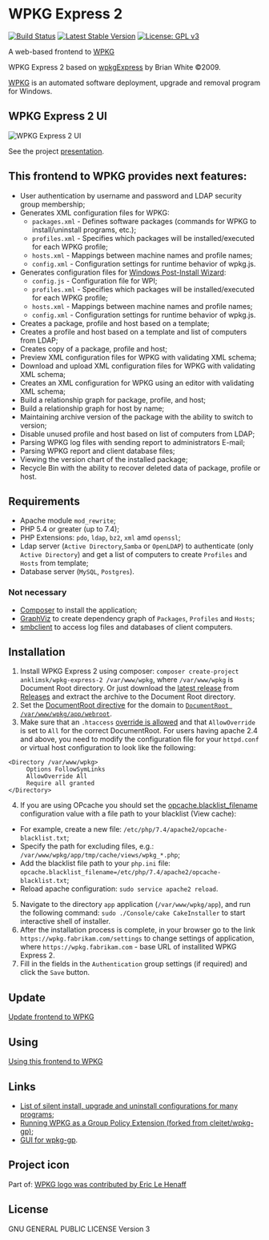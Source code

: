 # WPKG Express 2
[![Build Status](https://travis-ci.com/anklimsk/wpkg-express-2.svg?branch=master)](https://travis-ci.com/anklimsk/wpkg-express-2)
[![Latest Stable Version](https://poser.pugx.org/anklimsk/wpkg-express-2/v/stable)](https://packagist.org/packages/anklimsk/wpkg-express-2)
[![License: GPL v3](https://img.shields.io/badge/License-GPL%20v3-blue.svg)](https://www.gnu.org/licenses/gpl-3.0)

A web-based frontend to [WPKG](https://wpkg.org)

WPKG Express 2 based on [wpkgExpress](https://code.google.com/archive/p/wpkgexpress)
by Brian White &copy;2009.

[WPKG](https://wpkg.org/WPKG_overview) is an automated software deployment, upgrade and removal program for Windows.

## WPKG Express 2 UI

![WPKG Express 2 UI](https://anklimsk.github.io/wpkg-express-2/img/slideshow.gif)

See the project [presentation](https://anklimsk.github.io/wpkg-express-2/presentation/).

## This frontend to WPKG provides next features:

- User authentication by username and password and LDAP security group membership;
- Generates XML configuration files for WPKG:
  * `packages.xml` - Defines software packages (commands for WPKG to 
    install/uninstall programs, etc.);
  * `profiles.xml` - Specifies which packages will be installed/executed
    for each WPKG profile;
  * `hosts.xml` - Mappings between machine names and profile names;
  * `config.xml` - Configuration settings for runtime behavior of wpkg.js.
- Generates configuration files for [Windows Post-Install Wizard](https://msfn.org/board/topic/158274-windows-post-install-wizard-main-thread):
  * `config.js` - Configuration file for WPI;
  * `profiles.xml` - Specifies which packages will be installed/executed
    for each WPKG profile;
  * `hosts.xml` - Mappings between machine names and profile names;
  * `config.xml` - Configuration settings for runtime behavior of wpkg.js.
- Creates a package, profile and host based on a template;
- Creates a profile and host based on a template and list of computers from LDAP;
- Creates copy of a package, profile and host;
- Preview XML configuration files for WPKG with validating XML schema;
- Download and upload XML configuration files for WPKG with validating XML schema;
- Creates an XML configuration for WPKG using an editor with validating XML schema;
- Build a relationship graph for package, profile, and host;
- Build a relationship graph for host by name;
- Maintaining archive version of the package with the ability to switch to version;
- Disable unused profile and host based on list of computers from LDAP;
- Parsing WPKG log files with sending report to administrators E-mail;
- Parsing WPKG report and client database files;
- Viewing the version chart of the installed package;
- Recycle Bin with the ability to recover deleted data of package, profile or host.

## Requirements

- Apache module `mod_rewrite`;
- PHP 5.4 or greater (up to 7.4);
- PHP Extensions: `pdo`, `ldap`, `bz2`, `xml` amd `openssl`;
- Ldap server (`Active Directory`,`Samba` or `OpenLDAP`) to authenticate
  (only `Active Directory`) and get a list of computers to create `Profiles` and `Hosts` from template;
- Database server (`MySQL`, `Postgres`).

### Not necessary

- [Composer](https://getcomposer.org/download/) to install the application;
- [GraphViz](https://www.graphviz.org) to create dependency graph of `Packages`, `Profiles`
  and `Hosts`;
- [smbclient](https://www.samba.org/samba/docs/current/man-html/smbclient.1.html) to access
  log files and databases of client computers.

## Installation

1. Install WPKG Express 2 using composer:
  `composer create-project anklimsk/wpkg-express-2 /var/www/wpkg`,
  where `/var/www/wpkg` is Document Root directory.
  Or just download the [latest release](https://github.com/anklimsk/wpkg-express-2/releases/latest)
  from [Releases](https://github.com/anklimsk/wpkg-express-2/releases) and extract
  the archive to the Document Root directory.
2. Set the [DocumentRoot directive](https://httpd.apache.org/docs/trunk/mod/core.html#documentroot)
  for the domain to [`DocumentRoot /var/www/wpkg/app/webroot`](https://book.cakephp.org/2/en/installation.html#production).
3. Make sure that an `.htaccess` [override is allowed](https://book.cakephp.org/2/en/installation/url-rewriting.html#apache-and-mod-rewrite-and-htaccess)
  and that `AllowOverride` is set to `All` for the correct DocumentRoot. For users having apache
  2.4 and above, you need to modify the configuration file for your `httpd.conf`
  or virtual host configuration to look like the following:
  ```apacheconf
  <Directory /var/www/wpkg>
       Options FollowSymLinks
       AllowOverride All
       Require all granted
  </Directory>
  ```
4. If you are using OPcache you should set the [opcache.blacklist_filename](https://www.php.net/manual/en/opcache.configuration.php#ini.opcache.blacklist-filename)
  configuration value with a file path to your blacklist (View cache):
  - For example, create a new file:
    `/etc/php/7.4/apache2/opcache-blacklist.txt`;
  - Specify the path for excluding files, e.g.: `/var/www/wpkg/app/tmp/cache/views/wpkg_*.php`;
  - Add the blacklist file path to your `php.ini` file:
    `opcache.blacklist_filename=/etc/php/7.4/apache2/opcache-blacklist.txt`;
  - Reload apache configuration: `sudo service apache2 reload`.
5. Navigate to the directory `app` application (`/var/www/wpkg/app`),
  and run the following command: `sudo ./Console/cake CakeInstaller`
  to start interactive shell of installer.
6. After the installation process is complete, in your browser go to the link
  `https://wpkg.fabrikam.com/settings` to change settings of application,
  where `https://wpkg.fabrikam.com` - base URL of installited WPKG Express 2.
7. Fill in the fields in the `Authentication` group settings (if required)
  and click the `Save` button.

## Update

[Update frontend to WPKG](docs/update.md)

## Using

[Using this frontend to WPKG](docs/using.md)

## Links

- [List of silent install, upgrade and uninstall configurations for many programs](https://wpkg.org/Category:Silent_Installers);
- [Running WPKG as a Group Policy Extension (forked from cleitet/wpkg-gp)](https://github.com/sonicnkt/wpkg-gp);
- [GUI for wpkg-gp](https://github.com/sonicnkt/wpkg-gp-client).

## Project icon

Part of: [WPKG logo was contributed by Eric Le Henaff](http://wpkg.org/wpkg.png)

## License

GNU GENERAL PUBLIC LICENSE Version 3
